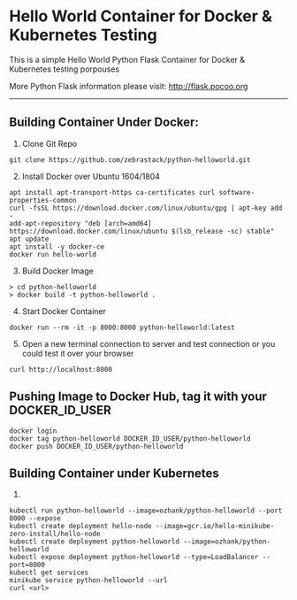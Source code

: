 # Hello World Container for Docker & Kubernetes Testing

This is a simple Hello World Python Flask Container for Docker & Kubernetes testing porpouses

More Python Flask information please visit: http://flask.pocoo.org

- - -

## Building Container Under Docker:

1) Clone Git Repo
```
git clone https://github.com/zebrastack/python-helloworld.git
```

2) Install Docker over Ubuntu 1604/1804
```
apt install apt-transport-https ca-certificates curl software-properties-common
curl -fsSL https://download.docker.com/linux/ubuntu/gpg | apt-key add -
add-apt-repository "deb [arch=amd64] https://download.docker.com/linux/ubuntu $(lsb_release -sc) stable"
apt update
apt install -y docker-ce
docker run hello-world
```

3) Build Docker Image
```
> cd python-helloworld
> docker build -t python-helloworld .
```

4) Start Docker Container
```
docker run --rm -it -p 8000:8000 python-helloworld:latest
```

5) Open a new terminal connection to server and test connection or you could test it over your browser
```
curl http://localhost:8000
````

## Pushing Image to Docker Hub, tag it with your DOCKER_ID_USER
```
docker login
docker tag python-helloworld DOCKER_ID_USER/python-helloworld
docker push DOCKER_ID_USER/python-helloworld
```

## Building Container under Kubernetes
1)
```
kubectl run python-helloworld --image=ozhank/python-helloworld --port 8000 --expose
kubectl create deployment hello-node --image=gcr.io/hello-minikube-zero-install/hello-node
kubectl create deployment python-helloworld --image=ozhank/python-helloworld
kubectl expose deployment python-helloworld --type=LoadBalancer --port=8000
kubectl get services
minikube service python-helloworld --url
curl <url>
```

